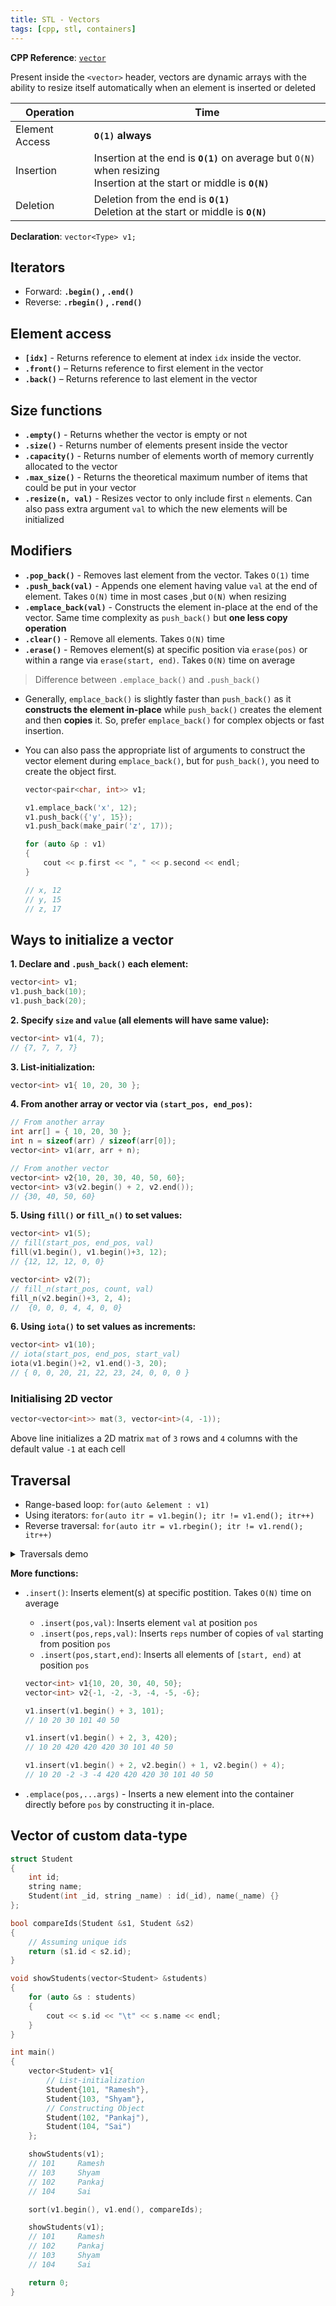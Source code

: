 ```yaml
---
title: STL - Vectors
tags: [cpp, stl, containers]
---
```


**CPP Reference**: [`vector`](https://en.cppreference.com/w/cpp/container/vector)

Present inside the `<vector>` header, vectors are dynamic arrays with the ability to resize itself automatically when an element is inserted or deleted

| Operation      | Time                                                                                                                       |
| -------------- | -------------------------------------------------------------------------------------------------------------------------- |
| Element Access | **`O(1)` always**                                                                                                          |
| Insertion      | Insertion at the end is **`O(1)`** on average but `O(N)` when resizing <br> Insertion at the start or middle is **`O(N)`** |
| Deletion       | Deletion from the end is **`O(1)`** <br> Deletion at the start or middle is **`O(N)`**                                     |

**Declaration**: `vector<Type> v1;`

## Iterators

- Forward: **`.begin()` , `.end()`**
- Reverse: **`.rbegin()` , `.rend()`**

## Element access

- **`[idx]`** - Returns reference to element at index `idx` inside the vector.
- **`.front()`** – Returns reference to first element in the vector
- **`.back()`** – Returns reference to last element in the vector

## Size functions

- **`.empty()`** - Returns whether the vector is empty or not
- **`.size()`** - Returns number of elements present inside the vector
- **`.capacity()`** - Returns number of elements worth of memory currently allocated to the vector
- **`.max_size()`** - Returns the theoretical maximum number of items that could be put in your vector
- **`.resize(n, val)`** - Resizes vector to only include first `n` elements. Can also pass extra argument `val` to which the new elements will be initialized

## Modifiers

- **`.pop_back()`** - Removes last element from the vector. Takes `O(1)` time
- **`.push_back(val)`** - Appends one element having value `val` at the end of element. Takes `O(N)` time in most cases ,but `O(N)` when resizing
- **`.emplace_back(val)`** - Constructs the element in-place at the end of the vector. Same time complexity as `push_back()` but **one less copy operation**
- **`.clear()`** - Remove all elements. Takes `O(N)` time
- **`.erase()`** - Removes element(s) at specific position via `erase(pos)` or within a range via `erase(start, end)`. Takes `O(N)` time on average

> Difference between `.emplace_back()` and `.push_back()`

- Generally, `emplace_back()` is slightly faster than `push_back()` as it **constructs the element in-place** while `push_back()` creates the element and then **copies** it. So, prefer `emplace_back()` for complex objects or fast insertion.
- You can also pass the appropriate list of arguments to construct the vector element during `emplace_back()`, but for `push_back()`, you need to create the object first.

  ```cpp
  vector<pair<char, int>> v1;

  v1.emplace_back('x', 12);
  v1.push_back({'y', 15});
  v1.push_back(make_pair('z', 17));

  for (auto &p : v1)
  {
      cout << p.first << ", " << p.second << endl;
  }

  // x, 12
  // y, 15
  // z, 17
  ```

## Ways to initialize a vector

**1. Declare and `.push_back()` each element:**

```cpp
vector<int> v1;
v1.push_back(10);
v1.push_back(20);
```

**2. Specify `size` and `value` (all elements will have same value):**

```cpp
vector<int> v1(4, 7);
// {7, 7, 7, 7}
```

**3. List-initialization:**

```cpp
vector<int> v1{ 10, 20, 30 };
```

**4. From another array or vector via `(start_pos, end_pos)`:**

```cpp
// From another array
int arr[] = { 10, 20, 30 };
int n = sizeof(arr) / sizeof(arr[0]);
vector<int> v1(arr, arr + n);

// From another vector
vector<int> v2{10, 20, 30, 40, 50, 60};
vector<int> v3(v2.begin() + 2, v2.end());
// {30, 40, 50, 60}
```

**5. Using `fill()` or `fill_n()` to set values:**

```cpp
vector<int> v1(5);
// fill(start_pos, end_pos, val)
fill(v1.begin(), v1.begin()+3, 12);
// {12, 12, 12, 0, 0}

vector<int> v2(7);
// fill_n(start_pos, count, val)
fill_n(v2.begin()+3, 2, 4);
//  {0, 0, 0, 4, 4, 0, 0}
```

**6. Using `iota()` to set values as increments:**

```cpp
vector<int> v1(10);
// iota(start_pos, end_pos, start_val)
iota(v1.begin()+2, v1.end()-3, 20);
// { 0, 0, 20, 21, 22, 23, 24, 0, 0, 0 }
```

### Initialising 2D vector

```cpp
vector<vector<int>> mat(3, vector<int>(4, -1));
```

Above line initializes a 2D matrix `mat` of `3` rows and `4` columns with the default value `-1` at each cell

## Traversal

- Range-based loop: `for(auto &element : v1)`
- Using iterators: `for(auto itr = v1.begin(); itr != v1.end(); itr++)`
- Reverse traversal: `for(auto itr = v1.rbegin(); itr != v1.rend(); itr++)`

<details>
<summary>Traversals demo</summary>

```cpp
vector<int> v1{105, 48, 23, 6, 94, 52};

// Range-based for loop
cout << "{ ";
for (auto &x : v1)
{
    cout << x << ", ";
}
cout << "}" << endl;
// { 105, 48, 23, 6, 94, 52, }

// for loop with iterators
cout << "{ ";
for (auto itr = v1.begin(); itr != v1.end(); itr++)
{
    cout << *(itr) << ", ";
}
cout << "}" << endl;
// { 105, 48, 23, 6, 94, 52, }

// Reverse traversal: for loop with reverse iterators
cout << "{ ";
for (auto itr = v1.rbegin(); itr != v1.rend(); itr++)
{
    cout << *(itr) << ", ";
}
cout << "}" << endl;
// { 52, 94, 6, 23, 48, 105, }
```

</details>

**More functions:**

- `.insert()`: Inserts element(s) at specific postition. Takes `O(N)` time on average

  - `.insert(pos,val)`: Inserts element `val` at position `pos`
  - `.insert(pos,reps,val)`: Inserts `reps` number of copies of `val` starting from position `pos`
  - `.insert(pos,start,end)`: Inserts all elements of `[start, end)` at position `pos`

  ```cpp
  vector<int> v1{10, 20, 30, 40, 50};
  vector<int> v2{-1, -2, -3, -4, -5, -6};

  v1.insert(v1.begin() + 3, 101);
  // 10 20 30 101 40 50

  v1.insert(v1.begin() + 2, 3, 420);
  // 10 20 420 420 420 30 101 40 50

  v1.insert(v1.begin() + 2, v2.begin() + 1, v2.begin() + 4);
  // 10 20 -2 -3 -4 420 420 420 30 101 40 50
  ```

- `.emplace(pos,...args)` - Inserts a new element into the container directly before `pos` by constructing it in-place.

## Vector of custom data-type

```cpp
struct Student
{
    int id;
    string name;
    Student(int _id, string _name) : id(_id), name(_name) {}
};

bool compareIds(Student &s1, Student &s2)
{
    // Assuming unique ids
    return (s1.id < s2.id);
}

void showStudents(vector<Student> &students)
{
    for (auto &s : students)
    {
        cout << s.id << "\t" << s.name << endl;
    }
}

int main()
{
    vector<Student> v1{
        // List-initialization
        Student{101, "Ramesh"},
        Student{103, "Shyam"},
        // Constructing Object
        Student(102, "Pankaj"),
        Student(104, "Sai")
    };

    showStudents(v1);
    // 101     Ramesh
    // 103     Shyam
    // 102     Pankaj
    // 104     Sai

    sort(v1.begin(), v1.end(), compareIds);

    showStudents(v1);
    // 101     Ramesh
    // 102     Pankaj
    // 103     Shyam
    // 104     Sai

    return 0;
}
```
